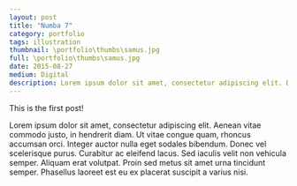 ```yaml
---
layout: post
title: "Numba 7"
category: portfolio
tags: illustration
thumbnail: \portfolio\thumbs\samus.jpg
full: \portfolio\thumbs\samus.jpg
date: 2015-08-27
medium: Digital
description: Lorem ipsum dolor sit amet, consectetur adipiscing elit. Donec iaculis, orci non efficitur luctus, ex felis hendrerit odio, sit amet suscipit tellus lectus et nisl. Sed quis neque eget justo tempus luctus. Suspendisse ultricies semper libero, at laoreet orci hendrerit et. Sed interdum sollicitudin vehicula. Sed dictum sollicitudin orci consequat faucibus. Phasellus interdum egestas aliquam. Sed semper dictum lacus. Nulla quis ipsum magna.
---
```



This is the first post!

Lorem ipsum dolor sit amet, consectetur adipiscing elit. 
Aenean vitae commodo justo, in hendrerit diam. Ut vitae congue quam, rhoncus accumsan orci. 
Integer auctor nulla eget sodales bibendum. Donec vel scelerisque purus. 
Curabitur ac eleifend lacus. Sed iaculis velit non vehicula semper. 
Aliquam erat volutpat. Proin sed metus sit amet urna tincidunt semper. 
Phasellus laoreet est eu ex placerat suscipit a varius nisi.
